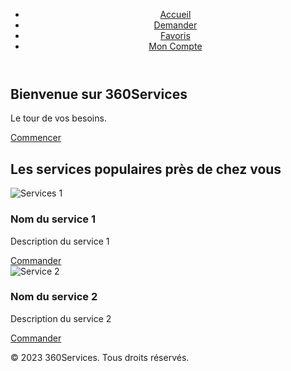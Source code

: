 <!DOCTYPE html>
<html>
<head>
  <title>360Services</title>
  <link rel="stylesheet" href="styles.css">
</head>
<body>
  <header>
    <nav>
      <ul>
        <li><a href="#">Accueil</a></li>
        <li><a href="#">Demander</a></li>
        <li><a href="#">Favoris</a></li>
        <li><a href="#">Mon Compte</a></li>
      </ul>
    </nav>
  </header>

  <section id="hero">
    <h1>Bienvenue sur 360Services</h1>
    <p>Le tour de vos besoins.</p>
    <a href="#" class="btn">Commencer</a>
  </section>

  <section id="services">
    <h2>Les services populaires près de chez vous</h2>
    <div class="services-card">
      <img src="services1.jpg" alt="Services 1">
      <h3>Nom du service 1</h3>
      <p>Description du service 1</p>
      <a href="#" class="btn">Commander</a>
    </div>
    <div class="service-card">
      <img src="service2.jpg" alt="Service 2">
      <h3>Nom du service 2</h3>
      <p>Description du service 2</p>
      <a href="#" class="btn">Commander</a>
    </div>
    <!-- Ajoutez plus de cartes de restaurant ici -->
  </section>

  <footer>
    <p>© 2023 360Services. Tous droits réservés.</p>
  </footer>
</body>
</html>
